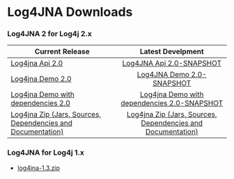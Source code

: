 # Log4JNA Downloads
### Log4JNA 2 for Log4j 2.x


| Current Release | Latest Develpment |
| ------------- |:-------------:|
| [Log4jna Api 2.0](https://repository.sonatype.org/service/local/artifact/maven/redirect?r=central-proxy&amp;g=org.dbloc.log4jna&amp;a=log4jna-api&amp;v=2.0&amp;e=jar) | [Log4JNA Api 2.0-SNAPSHOT](https://oss.sonatype.org/service/local/artifact/maven/redirect?r=snapshots&amp;g=org.dblock.log4jna&amp;a=log4jna-api&amp;v=LATEST&amp;e=jar) |
| [Log4jna Demo 2.0](https://repository.sonatype.org/service/local/artifact/maven/redirect?r=central-proxy&amp;g=org.dbloc.log4jna&amp;a=demo&amp;v=2.0&amp;e=jar) | [Log4JNA Demo 2.0-SNAPSHOT](https://oss.sonatype.org/service/local/artifact/maven/redirect?r=snapshots&amp;g=org.dblock.log4jna&amp;a=demo&amp;v=LATEST&amp;e=jar) |
| [Log4jna Demo with dependencies 2.0](https://repository.sonatype.org/service/local/artifact/maven/redirect?r=central-proxy&amp;g=org.dbloc.log4jna&amp;a=demo&amp;v=2.0&amp;e=jar) | [Log4jna Demo with dependencies 2.0-SNAPSHOT](https://oss.sonatype.org/service/local/artifact/maven/redirect?r=snapshots&amp;g=org.dblock.log4jna&amp;a=demo&amp;v=LATEST&amp;c=jar-with-dependencies&amp;e=jar) |
| [Log4jna Zip (Jars, Sources, Dependencies and Documentation)](https://repository.sonatype.org/service/local/artifact/maven/redirect?r=central-proxy&amp;g=org.dbloc.log4jna&amp;a=assembly&amp;v=2.0&amp;e=zip) | [Log4jna Zip (Jars, Sources, Dependencies and Documentation)](https://oss.sonatype.org/service/local/artifact/maven/redirect?r=snapshots&amp;g=org.dblock.log4jna&amp;a=assembly&amp;v=LATEST&amp;e=zip) |



### Log4JNA  for Log4j 1.x
* [log4jna-1.3.zip](http://code.dblock.org/downloads/log4jna/log4jna-1.3.zip)

